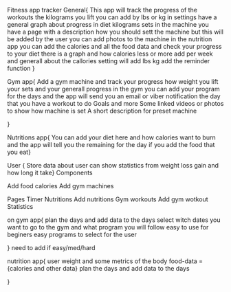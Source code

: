 Fitness app tracker
General{
This app will track the progress of the workouts the kilograms you lift you can add by lbs or
kg in settings have a general graph about progress in diet kilograms sets in the machine
you have a page with a description how you should sett the machine but this will be added
by the user you can add photos to the machine in the nutrition app you can add the calories
and all the food data and check your progress to your diet there is a graph and how
calories less or more add per week and generall about the callories setting will add
lbs kg add the reminder function }

Gym app{
Add a gym machine and track your progress how weight you lift your sets and your generall progress
in the gym you can add your program for the days and the app will send you an email or viber
notification the day that you have a workout to do
Goals and more
Some linked videos or photos to show how machine is set
A short description for preset machine

}

Nutritions app{
You can add your diet here and how calories want to burn and the app will tell you the remaining
for the day if you add the food that you eat}

User {
Store data about user can show statistics from weight loss gain and how long it take}
Components

Add food calories
Add gym machines

Pages
Timer
Nutritions
Add nutritions
Gym workouts
Add gym wotkout
Statistics

on gym app{
plan the days and add data to the days
select witch dates you want to go to the gym and what program you will follow
easy to use for beginers
easy programs to select for the user

} need to add if easy/med/hard

nutrition app{
user weight and some metrics of the body
food-data = {calories and other data}
plan the days and add data to the days

}
